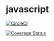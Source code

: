 # javascript

[![CircleCI](https://circleci.com/gh/gfbangie/javascript.svg?style=svg)](https://circleci.com/gh/gfbangie/javascript)

[![Coverage Status](https://coveralls.io/repos/github/gfbangie/javascript/badge.svg?branch=master)](https://coveralls.io/github/gfbangie/javascript?branch=master)
